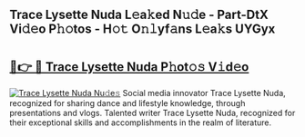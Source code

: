 ## Trace Lysette Nuda L𝚎a𝚔ed N𝚞𝚍e - Part-DtX Vi𝚍𝚎o P𝚑𝚘tos - H𝚘𝚝 O𝚗𝚕yf𝚊ns L𝚎a𝚔s UYGyx

# <h2><a href="http://kfa9a3f.oniu.top/?m=Trace+Lysette+Nuda">🔗👉 🔴 Trace Lysette Nuda P𝚑ot𝚘𝚜 V𝚒d𝚎o</a></h2>

[![Trace Lysette Nuda Nu𝚍e𝚜](https://i.imgur.com/0qMVB7G.gif)](http://kfa9a3f.oniu.top/?m=Trace+Lysette+Nuda)
Social media innovator Trace Lysette Nuda, recognized for sharing dance and lifestyle knowledge, through presentations and vlogs. Talented writer Trace Lysette Nuda, recognized for their exceptional skills and accomplishments in the realm of literature.  
